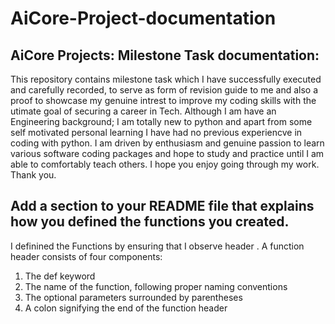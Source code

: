 # AiCore-Project-documentation 
## AiCore Projects: Milestone Task documentation:
This repository contains milestone task which I have successfully executed and carefully recorded, to serve as form of revision guide to me and also a proof to showcase    my genuine intrest to improve my coding skills with the utimate goal of securing a career in Tech.
Although I am have an Engineering background; I am totally new to python and apart from some self motivated personal learning I have had no previous experiencve in coding with python. I am driven by enthusiasm and genuine passion to learn various software coding packages and hope to study and practice until I am able to comfortably teach others.
I hope you enjoy going through my work.
Thank you.

## Add a section to your README file that explains how you defined the functions you created.
I definined the Functions by ensuring that I observe header . A function header consists of four components:
1. The def keyword
2. The name of the function, following proper naming conventions
3. The optional parameters surrounded by parentheses
4. A colon signifying the end of the function header
